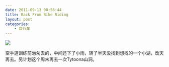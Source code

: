 ```yaml
---
date: 2011-09-13 00:56:44
title: Back From Bike Riding
layout: post
categories:
    - 自行车
---
```

![](http://farm8.staticflickr.com/7178/7000393942_83963a07a1_z.jpg)

空手道训练前匆匆去的，中间还下了小雨，转了半天没找到想找的一个小湖，改天再去。另计划这个周末再去一次Tytoona山洞。
